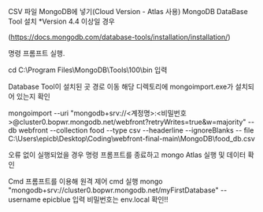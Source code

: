 CSV 파일 MongoDB에 넣기(Cloud Version - Atlas 사용)
MongoDB DataBase Tool 설치 *Version 4.4 이상일 경우

(https://docs.mongodb.com/database-tools/installation/installation/)

명령 프롬프트 실행.

cd C:\Program Files\MongoDB\Tools\100\bin 입력

Database Tool이 설치된 곳 경로 이동
해당 디렉토리에 mongoimport.exe가 설치되어 있는지 확인

mongoimport --uri "mongodb+srv://<계정명>:<비밀번호>@cluster0.bopwr.mongodb.net/webfront?retryWrites=true&w=majority" --db webfront --collection food --type csv --headerline --ignoreBlanks -- file C:\Users\epicb\Desktop\Coding\webfront-final-main\MongoDB\food_db.csv

오류 없이 실행되었을 경우 명령 프롬프트를 종료하고 mongo Atlas 실행 및 데이터 확인

Cmd 프롬프트를 이용해 원격 제어
 cmd 실행 
 mongo "mongodb+srv://cluster0.bopwr.mongodb.net/myFirstDatabase" --username epicblue 입력
 비밀번호는 env.local 확인!!
 

